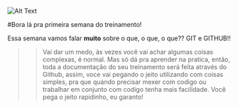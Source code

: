 ![Alt Text](https://media.giphy.com/media/GSrZUFaPs7yCs/giphy.gif)

#Bora lá pra primeira semana do treinamento!

Essa semana vamos falar **muito** sobre o que, o que, o que?? GIT e GITHUB!! 

>> Vai dar um medo, às vezes você vai achar algumas
coisas complexas, é normal. Mas só dá pra aprender na pratica, então, toda a documentação do seu treinamento será feita
através do Github, assim, voce vai pegando o jeito utilizando com coisas simples, pra que quando precisar mexer com 
codigo ou trabalhar em conjunto com codigo tenha mais facilidade. Você pega o jeito rapidinho, eu garanto!
